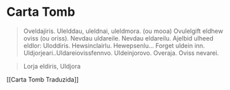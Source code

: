 # Carta Tomb
>Oveldajiris.
Ulelddau, uleldnai, uleldmora. (ou mooa)
Ovulelgift eldhew oviss (ou oriss). Nevdau uldareile.
Nevdau eldareilu. Ajelbid ulheed eldlor: Uloddiris.
Hewsinclairlu. Hewepsenlu... Forget uldein inn.
Uldjorjeari..Uldareiovissfennvo. Uldeinjorovo.
Overaja. Oviss nevarei.

>Lorja eldiris,
	Uldjora

[[Carta Tomb Traduzida]]